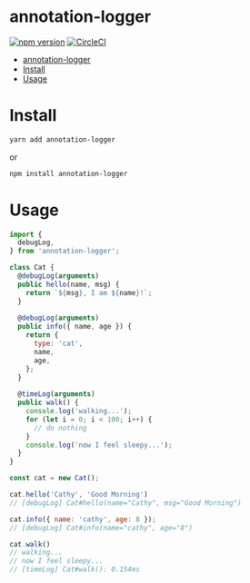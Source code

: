# annotation-logger

[![npm version](https://badge.fury.io/js/annotation-logger.svg)](https://badge.fury.io/js/annotation-logger) [![CircleCI](https://circleci.com/gh/kenju/annotation-logger.svg?style=svg)](https://circleci.com/gh/kenju/annotation-logger)

<!-- TOC -->

- [annotation-logger](#annotation-logger)
- [Install](#install)
- [Usage](#usage)

<!-- /TOC -->

# Install

```bash
yarn add annotation-logger
```

or 

```bash
npm install annotation-logger
```

# Usage

```js
import {
  debugLog,
} from 'annotation-logger';

class Cat {
  @debugLog(arguments)
  public hello(name, msg) {
    return `${msg}, I am ${name}!`;
  }
  
  @debugLog(arguments)
  public info({ name, age }) {
    return {
      type: 'cat',
      name,
      age,
    };
  }
  
  @timeLog(arguments)
  public walk() {
    console.log('walking...');
    for (let i = 0; i < 100; i++) {
      // do nothing
    }
    console.log('now I feel sleepy...');
  }
}

const cat = new Cat();

cat.hello('Cathy', 'Good Morning')
// [debugLog] Cat#hello(name="Cathy", msg="Good Morning")

cat.info({ name: 'cathy', age: 8 });
// [debugLog] Cat#info(name="cathy", age="8")

cat.walk()
// walking...
// now I feel sleepy...
// [timeLog] Cat#walk(): 0.154ms
```
